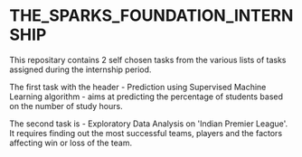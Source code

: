 # THE_SPARKS_FOUNDATION_INTERNSHIP

This repositary contains 2 self chosen tasks from the various lists of tasks assigned during the internship period. 

The first task with the header - Prediction using Supervised Machine Learning algorithm - aims at predicting the percentage of students based on the number of study hours.

The second task is - Exploratory Data Analysis on 'Indian Premier League'. It requires finding out the most successful teams, players and the factors affecting win or loss of the team.

